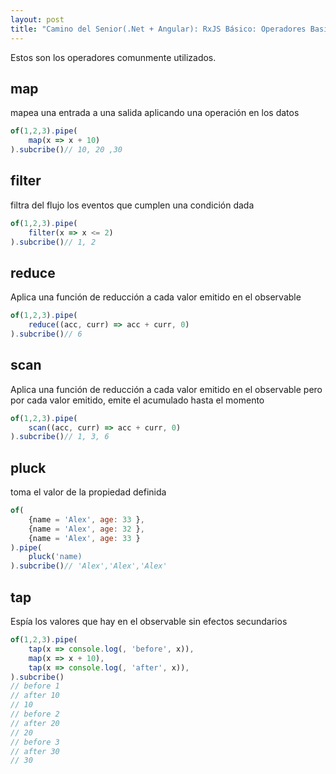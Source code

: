 ```yaml
---
layout: post
title: "Camino del Senior(.Net + Angular): RxJS Básico: Operadores Basicos"
---
```


Estos son los operadores comunmente utilizados<!--more-->.

## map
mapea una entrada a una salida aplicando una operación en los datos

```javascript
of(1,2,3).pipe(
    map(x => x + 10)
).subcribe()// 10, 20 ,30
```

## filter
filtra del flujo los eventos que cumplen una condición dada

```javascript
of(1,2,3).pipe(
    filter(x => x <= 2)
).subcribe()// 1, 2
```

## reduce
Aplica una función de reducción a cada valor emitido en el observable

```javascript
of(1,2,3).pipe(
    reduce((acc, curr) => acc + curr, 0)
).subcribe()// 6
```

## scan
Aplica una función de reducción a cada valor emitido en el observable pero por cada valor emitido, emite el acumulado hasta el momento

```javascript
of(1,2,3).pipe(
    scan((acc, curr) => acc + curr, 0)
).subcribe()// 1, 3, 6
```


## pluck
toma el valor de la propiedad definida

```javascript
of(
    {name = 'Alex', age: 33 },
    {name = 'Alex', age: 32 },
    {name = 'Alex', age: 33 }
).pipe(
    pluck('name)
).subcribe()// 'Alex','Alex','Alex'
```

## tap
Espía los valores que hay en el observable sin efectos secundarios

```javascript
of(1,2,3).pipe(
    tap(x => console.log(, 'before', x)),
    map(x => x + 10),
    tap(x => console.log(, 'after', x)),
).subcribe()
// before 1
// after 10
// 10
// before 2
// after 20
// 20
// before 3
// after 30
// 30
```